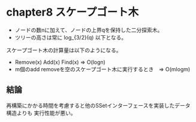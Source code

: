 # chapter8 スケープゴート木

- ノードの数nに加えて、ノードの上界qを保持した二分探索木。  
- ツリーの高さは常に log_{3/2}(q) 以下となる。

スケープゴート木の計算量は以下のようになる。

- Remove(x) Add(x) Find(x) => O(logn)
- m個のadd removeを空のスケープゴート木に実行するとき　=> O(mlogm)

## 結論
再構築にかかる時間を考慮すると他のSSetインターフェースを実装したデータ構造よりも
実行性能が悪い。